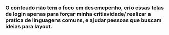 ### O conteudo não tem o foco em desemepenho, crio essas telas de login apenas para forçar minha critiavidade/ realizar a pratica de linguagens comuns, e ajudar pessoas que buscam ideias para layout.
